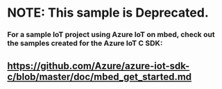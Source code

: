 
# NOTE: This sample is Deprecated. 

### For a sample IoT project using Azure IoT on mbed, check out the samples created for the Azure IoT C SDK:
https://github.com/Azure/azure-iot-sdk-c/blob/master/doc/mbed_get_started.md
---

